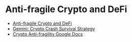 # Anti-fragile Crypto and DeFi

- [Anti-fragile Crypto and DeFi](crypto_anti_fragile)
- [Gemini: Crypto Crash Survival Strategy](https://docs.google.com/document/d/e/2PACX-1vRZYjmShpwfm3SsX4IRgxNl1f5PLhH_VqbKeXf2djeZeWYp5IeKmulOEJODPJakuhdciwBa_zLiGj40/pub)
- [Crypto Anti-fragility Google Docs](https://docs.google.com/document/d/1RUyZoP-zigaZxknhtGmTNpx_L06rDPRdd18NfoPiyd4/edit?tab=t.0)

